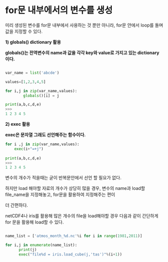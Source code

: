# for문 내부에서의 변수를 생성
미리 생성된 변수를 for문 내부에서 사용하는 것 뿐만 아니라, for문 안에서 loop를 돌며 값을 지정할 수 있다.

__1) globals() dictionary 활용__

__globals()는 전역변수의 name과 값을 각각 key와 value로 가지고 있는 dictionary 이다.__

```python

var_name = list('abcde')

values=[1,2,3,4,5]

for i,j in zip(var_name,values):
        globals()[i] = j

print(a,b,c,d,e)
>>> 
1 2 3 4 5
```

__2) exec 활용__

__exec은 문자열 그래도 선언해주는 함수이다.__

```python
for i ,j in zip(var_name,values):
	exec(i+"=+j")
  
print(a,b,c,d,e)
>>> 
1 2 3 4 5
```

변수의 개수가 적을때는 굳이 반복문안에서 선언 할 필요가 없다.

하지만 load 해야할 자료의 개수가 상당히 많을 경우, 변수의 name과 load할 file_name을 지정해놓고, for문을 활용하여 지정해주는 편이 

더 간편하다. 

netCDF4나 iris를 활용해 많은 개수의 file을 load해야할 경우 다음과 같이 간단하게 for 문을 활용해 load할 수 있다.
```python

name_list = ['atmos_month_%d.nc'%i for i in range(1981,2011)]

for i,j in enumerate(name_list):
      print(j)
      exec("file%d = iris.load_cube(j,'tas')"%(i+1))
```
